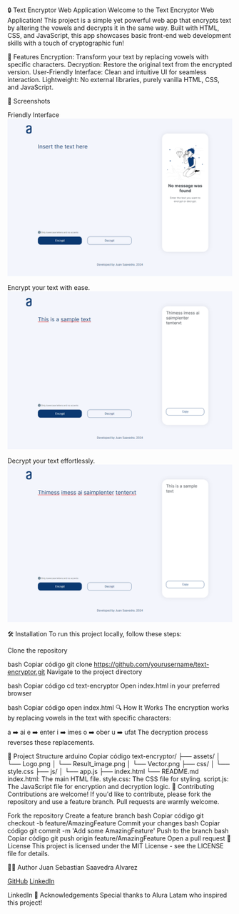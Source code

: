 🔒 Text Encryptor Web Application
Welcome to the Text Encryptor Web Application! This project is a simple yet powerful web app that encrypts text by altering the vowels and decrypts it in the same way. Built with HTML, CSS, and JavaScript, this app showcases basic front-end web development skills with a touch of cryptographic fun!

🚀 Features
Encryption: Transform your text by replacing vowels with specific characters.
Decryption: Restore the original text from the encrypted version.
User-Friendly Interface: Clean and intuitive UI for seamless interaction.
Lightweight: No external libraries, purely vanilla HTML, CSS, and JavaScript.


📸 Screenshots

Friendly Interface
![Friendly Interface](assets/ss1.png)

Encrypt your text with ease.
![Encrypt your text with ease](assets/ss2.png)

Decrypt your text effortlessly.
![Decrypt your text effortlessly](assets/ss3.png)

🛠️ Installation
To run this project locally, follow these steps:

Clone the repository

bash
Copiar código
git clone https://github.com/yourusername/text-encryptor.git
Navigate to the project directory

bash
Copiar código
cd text-encryptor
Open index.html in your preferred browser

bash
Copiar código
open index.html
🔍 How It Works
The encryption works by replacing vowels in the text with specific characters:

a ➡️ ai
e ➡️ enter
i ➡️ imes
o ➡️ ober
u ➡️ ufat
The decryption process reverses these replacements.

📂 Project Structure
arduino
Copiar código
text-encryptor/
├── assets/
│   └── Logo.png
│   └── Result_image.png
│   └── Vector.png
├── css/
│   └── style.css
├── js/
│   └── app.js
├── index.html
└── README.md
index.html: The main HTML file.
style.css: The CSS file for styling.
script.js: The JavaScript file for encryption and decryption logic.
🤝 Contributing
Contributions are welcome! If you'd like to contribute, please fork the repository and use a feature branch. Pull requests are warmly welcome.

Fork the repository
Create a feature branch
bash
Copiar código
git checkout -b feature/AmazingFeature
Commit your changes
bash
Copiar código
git commit -m 'Add some AmazingFeature'
Push to the branch
bash
Copiar código
git push origin feature/AmazingFeature
Open a pull request
📄 License
This project is licensed under the MIT License - see the LICENSE file for details.

🧑‍💻 Author
Juan Sebastian Saavedra Alvarez

[GitHub](https://github.com/jsebastiansaavedra)
[LinkedIn](https://www.linkedin.com/in/jsebastiansaavedra/)

LinkedIn
🎉 Acknowledgements
Special thanks to Alura Latam who inspired this project!


